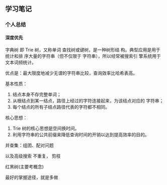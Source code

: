 
## 学习笔记

### 个人总结
#### 深度优先

字典树
即 Trie 树，又称单词 查找树或键树，是一种树形结
构。典型应用是用于统计和排 序大量的字符串（但不仅限于
字符串），所以经常被搜索引 擎系统用于文本词频统计。

优点是：最大限度地减少无谓的字符串比较，查询效率比哈希表高。

基本性质：
1. 结点本身不存完整单词；
2. 从根结点到某一结点，路径上经过的字符连接起来，为该结点对应的
字符串；
3. 每个结点的所有子结点路径代表的字符都不相同。

核心思想：
1. Trie 树的核心思想是空间换时间。
2. 利用字符串的公共前缀来降低查询时间的开销以达到提高效率的目的。

并查集：组团、配对问题

以及高级搜索
不重复， 剪枝

红黑树(主要考概念)

最好的掌握途径，就是多做
